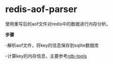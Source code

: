 # redis-aof-parser

使用重写后的aof文件对redis中的数据进行内存分析。

**步骤**

-解析aof文件，将key的信息保存到sqlite数据库

-计算key的内存信息，主要参考[rdb-tools](https://github.com/sripathikrishnan/redis-rdb-tools)
